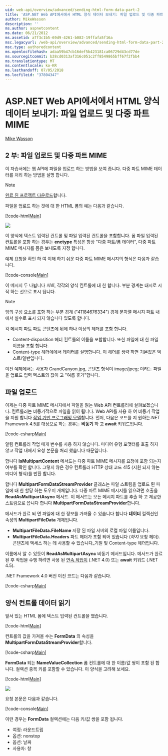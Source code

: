 ```yaml
---
uid: web-api/overview/advanced/sending-html-form-data-part-2
title: 'ASP.NET Web API에서에서 HTML 양식 데이터 보내기: 파일 업로드 및 다중 파트 MIME | Microsoft Docs'
author: MikeWasson
description: ''
ms.author: aspnetcontent
ms.date: 06/21/2012
ms.assetid: a7f3c1b5-69d9-4261-b082-19ffafa5f16a
msc.legacyurl: /web-api/overview/advanced/sending-html-form-data-part-2
msc.type: authoredcontent
ms.openlocfilehash: adaa59b47cb16def5b423181ca06729d43cd77de
ms.sourcegitcommit: b28cd0313af316c051c2ff8549865bff67f2fbb4
ms.translationtype: MT
ms.contentlocale: ko-KR
ms.lasthandoff: 07/05/2018
ms.locfileid: "37804347"
---
```

<a name="sending-html-form-data-in-aspnet-web-api-file-upload-and-multipart-mime"></a>ASP.NET Web API에서에서 HTML 양식 데이터 보내기: 파일 업로드 및 다중 파트 MIME
====================
[Mike Wasson](https://github.com/MikeWasson)

## <a name="part-2-file-upload-and-multipart-mime"></a>2 부: 파일 업로드 및 다중 파트 MIME

이 자습서에는 웹 API에 파일을 업로드 하는 방법을 보여 줍니다. 다중 파트 MIME 데이터를 처리 하는 방법을 설명 합니다.

> [!NOTE]
> [완료 된 프로젝트 다운로드](https://code.msdn.microsoft.com/ASPNET-Web-API-File-Upload-a8c0fb0d)합니다.


파일을 업로드 하는 것에 대 한 HTML 폼의 예는 다음과 같습니다.

[!code-html[Main](sending-html-form-data-part-2/samples/sample1.html)]

![](sending-html-form-data-part-2/_static/image1.png)

이 양식에 텍스트 입력된 컨트롤 및 파일 입력된 컨트롤을 포함합니다. 폼 파일 입력된 컨트롤을 포함 하는 경우는 **enctype** 특성은 항상 &quot;다중 파트/폼 데이터&quot;, 다중 파트 MIME 메시지를 폼은 보내도록 지정 합니다.

예제 요청을 확인 하 여 이해 하기 쉬운 다중 파트 MIME 메시지의 형식은 다음과 같습니다.

[!code-console[Main](sending-html-form-data-part-2/samples/sample2.cmd)]

이 메시지 두 나뉩니다 *파트*, 각각의 양식 컨트롤에 대 한 합니다. 부분 경계는 대시로 시작 하는 선으로 표시 됩니다.

> [!NOTE]
> 임의 구성 요소를 포함 하는 부분 경계 (&quot;41184676334&quot;) 경계 문자열 메시지 파트 내에서 실수로 표시 되지 않습니다 있도록 합니다.


각 메시지 파트 파트 콘텐츠에 뒤에 하나 이상의 헤더를 포함 합니다.

- Content-disposition 헤더 컨트롤의 이름을 포함합니다. 또한 파일에 대 한 파일 이름을 포함 합니다.
- Content-type 헤더에에서 데이터를 설명합니다. 이 헤더를 생략 하면 기본값은 텍스트/일반입니다.

이전 예제에서는 사용자 GrandCanyon.jpg, 콘텐츠 형식이 image/jpeg; 이라는 파일을 업로드 입력 텍스트의 값이 고 &quot;여름 휴가&quot;합니다.

## <a name="file-upload"></a>파일 업로드

이제는 다중 파트 MIME 메시지에서 파일을 읽는 Web API 컨트롤러에 살펴보겠습니다. 컨트롤러는 비동기적으로 파일을 읽이 됩니다. Web API를 사용 하 여 비동기 작업을 지원 합니다 [작업 기반 프로그래밍 모델](https://msdn.microsoft.com/library/dd460693.aspx)합니다. 먼저, 다음은 코드를 지 원하는.NET Framework 4.5를 대상으로 하는 경우는 **비동기** 하 고 **await** 키워드입니다.

[!code-csharp[Main](sending-html-form-data-part-2/samples/sample3.cs)]

알림 컨트롤러 작업 매개 변수를 사용 하지 않습니다. 미디어 유형 포맷터를 호출 하지 않고 작업 내에서 요청 본문을 처리 했습니다 때문입니다.

합니다 **IsMultipartContent** 메서드는 다중 파트 MIME 메시지를 요청에 포함 되는지 여부를 확인 합니다. 그렇지 않은 경우 컨트롤러 HTTP 상태 코드 415 (지원 되지 않는 미디어 형식)를 반환 합니다.

합니다 **MultipartFormDataStreamProvider** 클래스는 파일 스트림을 업로드 된 파일에 대 한 할당 하는 도우미 개체입니다. 다중 파트 MIME 메시지를 읽으려면 호출을 **ReadAsMultipartAsync** 메서드. 이 메서드는 모든 메시지 파트를 추출 하 고 제공한 스트림으로 씁니다 합니다 **MultipartFormDataStreamProvider**합니다.

메서드가 완료 되 면 파일에 대 한 정보를 가져올 수 있습니다 합니다 **데이터** 컬렉션인 속성의 **MultipartFileData** 개체입니다.

- **MultipartFileData.FileName** 저장 된 파일 서버의 로컬 파일 이름입니다.
- **MultipartFileData.Headers** 파트 헤더가 포함 되어 있습니다 (*하지* 요청 헤더). 콘텐츠에 액세스 하는 데 사용할 수 있습니다\_기질 및 Content-type 헤더입니다.

이름에서 알 수 있듯이 **ReadAsMultipartAsync** 비동기 메서드입니다. 메서드가 완료 된 후 작업을 수행 하려면 사용 된 [연속 작업이](https://msdn.microsoft.com/library/ee372288.aspx) (.NET 4.0) 또는 **await** 키워드 (.NET 4.5).

.NET Framework 4.0 버전 이전 코드는 다음과 같습니다.

[!code-csharp[Main](sending-html-form-data-part-2/samples/sample4.cs)]

## <a name="reading-form-control-data"></a>양식 컨트롤 데이터 읽기

앞서 있는 HTML 폼에 텍스트 입력된 컨트롤을 했습니다.

[!code-html[Main](sending-html-form-data-part-2/samples/sample5.html)]

컨트롤의 값을 가져올 수는 **FormData** 의 속성을 **MultipartFormDataStreamProvider**합니다.

[!code-csharp[Main](sending-html-form-data-part-2/samples/sample6.cs?highlight=15)]

**FormData** 되는 **NameValueCollection** 폼 컨트롤에 대 한 이름/값 쌍이 포함 된 합니다. 컬렉션 중복 키를 포함할 수 있습니다. 이 양식을 고려해 보세요.

[!code-html[Main](sending-html-form-data-part-2/samples/sample7.html)]

![](sending-html-form-data-part-2/_static/image2.png)

요청 본문은 다음과 같습니다.

[!code-console[Main](sending-html-form-data-part-2/samples/sample8.cmd)]

이런 경우는 **FormData** 컬렉션에는 다음 키/값 쌍을 포함 됩니다.

- 여정: 라운드트립
- 옵션: nonstop
- 옵션: 날짜
- 사용자: 창
